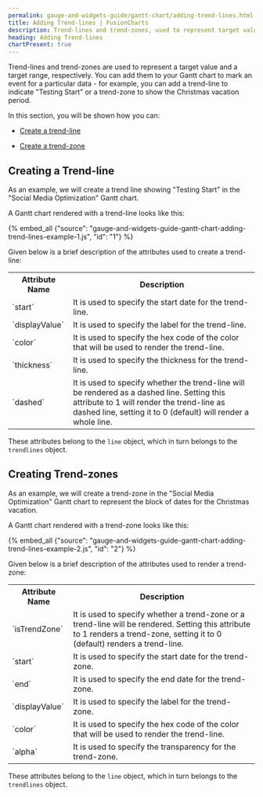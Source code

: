 ```yaml
---
permalink: gauge-and-widgets-guide/gantt-chart/adding-trend-lines.html
title: Adding Trend-lines | FusionCharts
description: Trend-lines and trend-zones, used to represent target value and target range, respectively, add them to your Gantt chart to mark an event for a particular data
heading: Adding Trend-lines
chartPresent: true
---
```


Trend-lines and trend-zones are used to represent a target value and a target range, respectively. You can add them to your Gantt chart to mark an event for a particular data - for example, you can add a trend-line to indicate "Testing Start" or a trend-zone to show the Christmas vacation period.

In this section, you will be shown how you can:

* <a href="{{ site.baseurl }}gauge-and-widgets-guide/gantt-chart/adding-trend-lines.html#creating-a-trend-line">Create a trend-line</a>

* <a href="{{ site.baseurl }}gauge-and-widgets-guide/gantt-chart/adding-trend-lines.html#creating-trend-zones">Create a trend-zone</a>

## Creating a Trend-line

As an example, we will create a trend line showing "Testing Start" in the "Social Media Optimization" Gantt chart.

A Gantt chart rendered with a trend-line looks like this:

{% embed_all {"source": "gauge-and-widgets-guide-gantt-chart-adding-trend-lines-example-1.js", "id": "1"} %}

Given below is a brief description of the attributes used to create a trend-line:

<table>
  <tr>
    <th>Attribute Name</th>
    <th>Description</th>
  </tr>
  <tr>
    <td>`start`</td>
    <td>It is used to specify the start date for the trend-line. </td>
  </tr>
  <tr>
    <td>`displayValue`</td>
    <td>It is used to specify the label for the trend-line. </td>
  </tr>
  <tr>
    <td>`color`</td>
    <td>It is used to specify the hex code of the color that will be used to render the trend-line. </td>
  </tr>
  <tr>
    <td>`thickness`</td>
    <td>It is used to specify the thickness for the trend-line. </td>
  </tr>
  <tr>
    <td>`dashed`</td>
    <td>It is used to specify whether the trend-line will be rendered as a dashed line. Setting this attribute to 1 will render the trend-line as dashed line, setting it to 0 (default) will render a whole line. </td>
  </tr>
</table>


These attributes belong to the `line` object, which in turn belongs to the `trendlines` object.


## Creating Trend-zones

As an example, we will create a trend-zone in the "Social Media Optimization" Gantt chart to represent the block of dates for the Christmas vacation.

A Gantt chart rendered with a trend-zone looks like this:

{% embed_all {"source": "gauge-and-widgets-guide-gantt-chart-adding-trend-lines-example-2.js", "id": "2"} %}


Given below is a brief description of the attributes used to render a trend-zone:

<table>
  <tr>
    <th>Attribute Name</th>
    <th>Description</th>
  </tr>
  <tr>
    <td>`isTrendZone`</td>
    <td>It is used to specify whether a trend-zone or a trend-line will be rendered. Setting this attribute to 1 renders a trend-zone, setting it to 0 (default) renders a trend-line.</td>
  </tr>
  <tr>
    <td>`start`</td>
    <td>It is used to specify the start date for the trend-zone. </td>
  </tr>
  <tr>
    <td>`end`</td>
    <td>It is used to specify the end date for the trend-zone.</td>
  </tr>
  <tr>
    <td>`displayValue`</td>
    <td>It is used to specify the label for the trend-zone. </td>
  </tr>
  <tr>
    <td>`color`</td>
    <td>It is used to specify the hex code of the color that will be used to render the trend-line. </td>
  </tr>
  <tr>
    <td>`alpha`</td>
    <td>It is used to specify the transparency for the trend-zone. </td>
  </tr>
</table>


These attributes belong to the `line` object, which in turn belongs to the `trendlines` object.